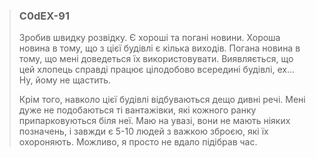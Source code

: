 > ### **C0dEX-91**  
> 
>Зробив швидку розвідку. Є хороші та погані новини. Хороша новина в тому, що з цієї будівлі є кілька виходів. Погана новина в тому, що мені доведеться їх використовувати. Виявляється, що цей хлопець справді працює цілодобово всередині будівлі, ех... Ну, йому не щастить.
>
>Крім того, навколо цієї будівлі відбуваються дещо дивні речі. Мені дуже не подобаються ті вантажівки, які кожного ранку припарковуються біля неї. Маю на увазі, вони не мають ніяких позначень, і завжди є 5-10 людей з важкою зброєю, які їх охороняють. Можливо, я просто не вдало підібрав час. 
